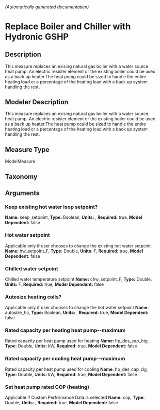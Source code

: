 

###### (Automatically generated documentation)

# Replace Boiler and Chiller with Hydronic GSHP

## Description
This measure replaces an exising natural gas boiler with a water source heat pump. An electric resister element or the existing boiler could be used as a back up heater.The heat pump could be sized to handle the entire heating load or a percentage of the heating load with a back up system handling the rest. 

## Modeler Description
This measure replaces an exising natural gas boiler with a water source heat pump. An electric resister element or the existing boiler could be used as a back up heater.The heat pump could be sized to handle the entire heating load or a percentage of the heating load with a back up system handling the rest.

## Measure Type
ModelMeasure

## Taxonomy


## Arguments


### Keep existing hot water loop setpoint?

**Name:** keep_setpoint,
**Type:** Boolean,
**Units:** ,
**Required:** true,
**Model Dependent:** false

### Hot water setpoint
Applicable only if user chooses to change the existing hot water setpoint
**Name:** hw_setpoint_F,
**Type:** Double,
**Units:** F,
**Required:** true,
**Model Dependent:** false

### Chilled water setpoint
Chilled water temperature setpoint
**Name:** chw_setpoint_F,
**Type:** Double,
**Units:** F,
**Required:** true,
**Model Dependent:** false

### Autosize heating coils?
Applicable only if user chooses to change the hot water setpoint
**Name:** autosize_hc,
**Type:** Boolean,
**Units:** ,
**Required:** true,
**Model Dependent:** false

### Rated capacity per heating heat pump--maximum
Rated capacity per heat pump used for heating
**Name:** hp_des_cap_htg,
**Type:** Double,
**Units:** kW,
**Required:** true,
**Model Dependent:** false

### Rated capacity per cooling heat pump--maximum
Rated capacity per heat pump used for cooling
**Name:** hp_des_cap_clg,
**Type:** Double,
**Units:** kW,
**Required:** true,
**Model Dependent:** false

### Set heat pump rated COP (heating)
Applicable if Custom Performance Data is selected
**Name:** cop,
**Type:** Double,
**Units:** ,
**Required:** true,
**Model Dependent:** false





